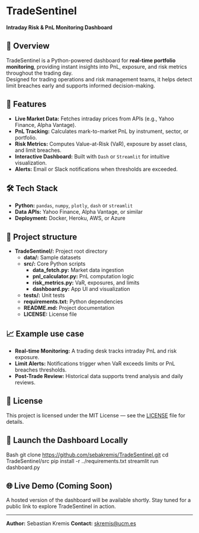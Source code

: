 # TradeSentinel  
**Intraday Risk & PnL Monitoring Dashboard**  

## 📌 Overview  
TradeSentinel is a Python-powered dashboard for **real-time portfolio monitoring**, providing instant insights into PnL, exposure, and risk metrics throughout the trading day.  
Designed for trading operations and risk management teams, it helps detect limit breaches early and supports informed decision-making.  

## 🚀 Features  
- **Live Market Data:** Fetches intraday prices from APIs (e.g., Yahoo Finance, Alpha Vantage).  
- **PnL Tracking:** Calculates mark-to-market PnL by instrument, sector, or portfolio.  
- **Risk Metrics:** Computes Value-at-Risk (VaR), exposure by asset class, and limit breaches.  
- **Interactive Dashboard:** Built with `Dash` or `Streamlit` for intuitive visualization.  
- **Alerts:** Email or Slack notifications when thresholds are exceeded.  

## 🛠 Tech Stack  
- **Python:** `pandas`, `numpy`, `plotly`, `dash` or `streamlit`  
- **Data APIs:** Yahoo Finance, Alpha Vantage, or similar  
- **Deployment:** Docker, Heroku, AWS, or Azure  

## 📂 Project structure  
- **TradeSentinel/:** Project root directory  
  - **data/:** Sample datasets  
  - **src/:** Core Python scripts  
    - **data_fetch.py:** Market data ingestion  
    - **pnl_calculator.py:** PnL computation logic  
    - **risk_metrics.py:** VaR, exposures, and limits  
    - **dashboard.py:** App UI and visualization  
  - **tests/:** Unit tests  
  - **requirements.txt:** Python dependencies  
  - **README.md:** Project documentation  
  - **LICENSE:** License file  

## 📈 Example use case  
- **Real-time Monitoring:** A trading desk tracks intraday PnL and risk exposure.  
- **Limit Alerts:** Notifications trigger when VaR exceeds limits or PnL breaches thresholds.  
- **Post-Trade Review:** Historical data supports trend analysis and daily reviews.  

## 📜 License  
This project is licensed under the MIT License — see the [LICENSE](LICENSE) file for details.  

## 🚀 Launch the Dashboard Locally
Bash
git clone https://github.com/sebakremis/TradeSentinel.git
cd TradeSentinel/src
pip install -r ../requirements.txt
streamlit run dashboard.py

## 🌐 Live Demo (Coming Soon)
A hosted version of the dashboard will be available shortly. Stay tuned for a public link to explore TradeSentinel in action.

---
**Author:** Sebastian Kremis 
**Contact:** skremis@ucm.es

